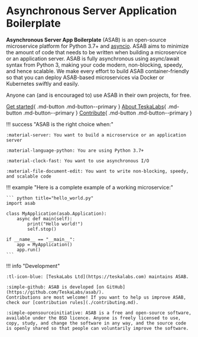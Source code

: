 # Asynchronous Server Application Boilerplate

**Asynchronous Server App Boilerplate** (ASAB) is an open-source microservice platform for Python 3.7+ and [asyncio](https://docs.python.org/3/library/asyncio.html). ASAB aims to minimize the amount of code that needs to be written when building a microservice or an application server. ASAB is fully asynchronous using async/await syntax from Python 3, making your code modern, non-blocking, speedy, and hence scalable. We make every effort to build ASAB container-friendly so that you can deploy ASAB-based microservices via Docker or Kubernetes swiftly and easily.

Anyone can (and is encouraged to) use ASAB in their own projects, for free.


[Get started](getting-started/installation_first_app.md){ .md-button .md-button--primary } [About TeskaLabs](https://docs.teskalabs.com/){ .md-button .md-button--primary } [Contribute](contributing.md){ .md-button .md-button--primary }

!!! success "ASAB is the right choice when:"

    :material-server: You want to build a microservice or an application server

    :material-language-python: You are using Python 3.7+

    :material-clock-fast: You want to use asynchronous I/O

    :material-file-document-edit: You want to write non-blocking, speedy, and scalable code

!!! example "Here is a complete example of a working microservice:"

    ``` python title="hello_world.py"
    import asab

    class MyApplication(asab.Application):
        async def main(self):
            print("Hello world!")
            self.stop()

    if __name__ == "__main__":
        app = MyApplication()
        app.run()
    ```


!!! info "Development"

    :tl-icon-blue: [TeskaLabs Ltd](https://teskalabs.com) maintains ASAB.

    :simple-github: ASAB is developed [on GitHub](https://github.com/TeskaLabs/asab/).
    Contributions are most welcome! If you want to help us improve ASAB, check our [contribution rules](./contributing.md).

    :simple-opensourceinitiative: ASAB is a free and open-source software, available under the BSD licence. Anyone is freely licensed to use, copy, study, and change the software in any way, and the source code is openly shared so that people can voluntarily improve the software.
